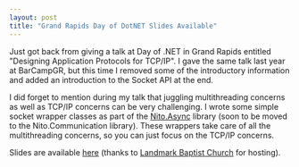 ```yaml
---
layout: post
title: "Grand Rapids Day of DotNET Slides Available"
---
```

Just got back from giving a talk at Day of .NET in Grand Rapids entitled "Designing Application Protocols for TCP/IP". I gave the same talk last year at BarCampGR, but this time I removed some of the introductory information and added an introduction to the Socket API at the end.



I did forget to mention during my talk that juggling multithreading concerns as well as TCP/IP concerns can be very challenging. I wrote some simple socket wrapper classes as part of the [Nito.Async](http://nitoasync.codeplex.com/) library (soon to be moved to the Nito.Communication library). These wrappers take care of all the multithreading concerns, so you can just focus on the TCP/IP concerns.



Slides are available [here](http://www.landmarkbaptist.ws/misc/Designing%20Application%20Protocols%20for%20TCPIP.pptx) (thanks to [Landmark Baptist Church](http://www.landmarkbaptist.ws/) for hosting).

